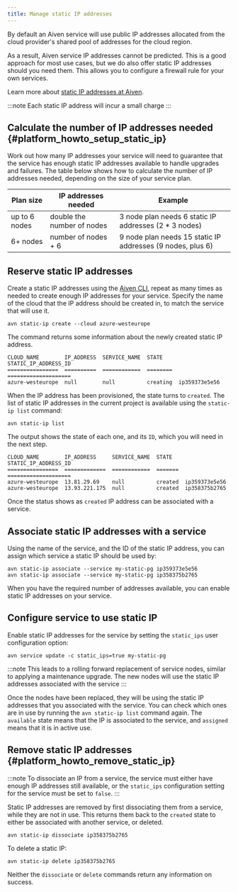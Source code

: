 ```yaml
---
title: Manage static IP addresses
---
```


By default an Aiven service will use public IP addresses allocated from the cloud provider's shared pool of addresses for the cloud region.

As a result, Aiven service IP addresses cannot be predicted. This is a good
approach for most use cases, but we do also offer static IP addresses
should you need them. This allows you to configure a firewall rule for
your own services.

Learn more about
[static IP addresses at Aiven](/docs/platform/concepts/static-ips).

:::note
Each static IP address will incur a small charge
:::

## Calculate the number of IP addresses needed {#platform_howto_setup_static_ip}

Work out how many IP addresses your service will need to guarantee that
the service has enough static IP addresses available to handle upgrades
and failures. The table below shows how to calculate the number of IP
addresses needed, depending on the size of your service plan.

| Plan size     | IP addresses needed        | Example                                                    |
| ------------- | -------------------------- | ---------------------------------------------------------- |
| up to 6 nodes | double the number of nodes | 3 node plan needs 6 static IP addresses (2 * 3 nodes)      |
| 6+ nodes      | number of nodes + 6        | 9 node plan needs 15 static IP addresses (9 nodes, plus 6) |

## Reserve static IP addresses

Create a static IP addresses using the
[Aiven CLI](/docs/tools/cli), repeat as many times as
needed to create enough IP addresses for your service. Specify the
name of the cloud that the IP address should be created in, to match the
service that will use it.

```
avn static-ip create --cloud azure-westeurope
```

The command returns some information about the newly created static IP
address.

```text
CLOUD_NAME        IP_ADDRESS  SERVICE_NAME  STATE     STATIC_IP_ADDRESS_ID
================  ==========  ============  ========  ====================
azure-westeurope  null        null          creating  ip359373e5e56
```

When the IP address has been provisioned, the state turns to `created`.
The list of static IP addresses in the current project is available
using the `static-ip list` command:

```
avn static-ip list
```

The output shows the state of each one, and its `ID`, which you will
need in the next step.

```text
CLOUD_NAME        IP_ADDRESS     SERVICE_NAME  STATE    STATIC_IP_ADDRESS_ID
================  =============  ============  =======  ====================
azure-westeurope  13.81.29.69    null          created  ip359373e5e56
azure-westeurope  13.93.221.175  null          created  ip358375b2765
```

Once the status shows as `created` IP address can be associated with a
service.

## Associate static IP addresses with a service

Using the name of the service, and the ID of the static IP address, you
can assign which service a static IP should be used by:

```
avn static-ip associate --service my-static-pg ip359373e5e56
avn static-ip associate --service my-static-pg ip358375b2765
```

When you have the required number of addresses available, you can enable
static IP addresses on your service.

## Configure service to use static IP

Enable static IP addresses for the service by setting the `static_ips`
user configuration option:

```
avn service update -c static_ips=true my-static-pg
```

:::note
This leads to a rolling forward replacement of service nodes, similar to
applying a maintenance upgrade. The new nodes will use the static IP
addresses associated with the service
:::

Once the nodes have been replaced, they will be using the static IP
addresses that you associated with the service. You can check which ones
are in use by running the `avn static-ip list` command again. The
`available` state means that the IP is associated to the service, and
`assigned` means that it is in active use.

## Remove static IP addresses {#platform_howto_remove_static_ip}

:::note
To dissociate an IP from a service, the service must either have enough
IP addresses still available, or the `static_ips` configuration setting
for the service must be set to `false`.
:::

Static IP addresses are removed by first dissociating them from a
service, while they are not in use. This returns them back to the
`created` state to either be associated with another service, or
deleted.

```
avn static-ip dissociate ip358375b2765
```

To delete a static IP:

```
avn static-ip delete ip358375b2765
```

Neither the `dissociate` or `delete` commands return any information on
success.
